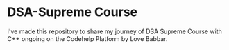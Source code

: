 # DSA-Supreme Course
I've made this repository to share my journey of DSA Supreme Course with C++ ongoing on the Codehelp Platform by Love Babbar.